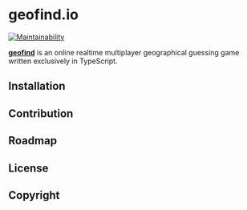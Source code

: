 # geofind.io 
[![Maintainability](https://api.codeclimate.com/v1/badges/e60d54a85ff19175c74a/maintainability)](https://codeclimate.com/github/posixpascal/geofind_frontend/maintainability)

[**geofind**](https://geofind.io) is an online realtime multiplayer geographical guessing game written exclusively in TypeScript.


## Installation

## Contribution

## Roadmap

## License

## Copyright

